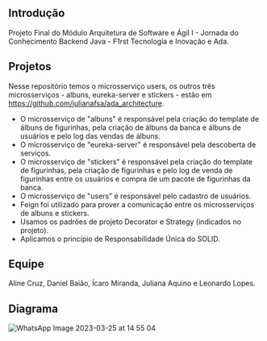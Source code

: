 ## Introdução
Projeto Final do Módulo Arquitetura de Software e Ágil I - Jornada do Conhecimento Backend Java - F1rst Tecnologia e Inovação e Ada.

## Projetos
Nesse repositório temos o microsserviço users, os outros três microsserviços - albuns, eureka-server e stickers - estão em https://github.com/julianafsa/ada_architecture.

- O microsserviço de "albuns" é responsável pela criação do template de álbuns de figurinhas, pela criação de álbuns da banca e álbuns de usuários e pelo log das vendas de álbuns.
- O microsserviço de "eureka-server" é responsável pela descoberta de serviços.
- O microsserviço de "stickers" é responsável pela criação do template de figurinhas, pela criação de figurinhas e pelo log de venda de figurinhas entre os usuários e compra de um pacote de figurinhas da banca.
- O microsserviço de "users" é responsável pelo cadastro de usuários. 
- Feign foi utilizado para prover a comunicação entre os microsserviços de albuns e stickers.
- Usamos os padrões de projeto Decorator e Strategy (indicados no projeto).
- Aplicamos o princípio de Responsabilidade Única do SOLID.

## Equipe
Aline Cruz, Daniel Baião, Ícaro Miranda, Juliana Aquino e Leonardo Lopes.

## Diagrama
![WhatsApp Image 2023-03-25 at 14 55 04](https://user-images.githubusercontent.com/69128221/228573184-b9f8d354-6517-4848-8aa0-6df4ce4aad59.jpeg)

